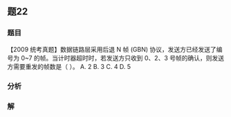 ## 题22
### 题目
【2009 统考真题】数据链路层采用后退 N 帧 (GBN) 协议，发送方已经发送了编号为 0~7 的帧。当计时器超时时，若发送方只收到 0、2、3 号帧的确认，则发送方需要重发的帧数是（ ）。
A. 2
B. 3
C. 4
D. 5
### 分析

### 解